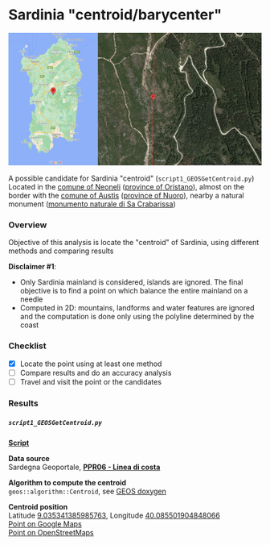 # Sardinia "centroid/barycenter"

![Baricentro](img/1_center.png)

A possible candidate for Sardinia "centroid" (`script1_GEOSGetCentroid.py`)  
Located in the [comune of Neoneli](https://en.wikipedia.org/wiki/Neoneli) ([province of Oristano](https://en.wikipedia.org/wiki/Province_of_Oristano)), almost on the border with the [comune of Austis](https://en.wikipedia.org/wiki/Austis) ([province of Nuoro](https://en.wikipedia.org/wiki/Province_of_Nuoro)), nearby a natural monument ([monumento naturale di Sa Crabarissa](https://www.sardegnainblog.it/5296/sa-crabarissa-austis-foto-leggenda/))

### Overview

Objective of this analysis is locate the "centroid" of Sardinia, using different methods and comparing results

**Disclaimer #1**:

* Only Sardinia mainland is considered, islands are ignored. The final objective is to find a point on which balance the entire mainland on a needle
* Computed in 2D: mountains, landforms and water features are ignored and the computation is done only using the polyline determined by the coast

### Checklist

- [x] Locate the point using at least one method
- [ ] Compare results and do an accuracy analysis
- [ ] Travel and visit the point or the candidates

### Results

##### `script1_GEOSGetCentroid.py`

**[Script](script1_GEOSGetCentroid.py)**

**Data source**  
Sardegna Geoportale, **[PPR06 - Linea di costa](http://webgis2.regione.sardegna.it/catalogodati/card.jsp?uuid=R_SARDEG:QRHAF)**

**Algorithm to compute the centroid**  
`geos::algorithm::Centroid`, see [GEOS doxygen](https://geos.osgeo.org/doxygen/classgeos_1_1algorithm_1_1Centroid.html)

**Centroid position**  
Latitude <u>9.035341385985763</u>, Longitude <u>40.085501904848066</u>  
[Point on Google Maps](https://www.google.com/maps/search/?api=1&query=40.085501904848066,9.035341385985763)  
[Point on OpenStreetMaps](http://www.openstreetmap.org/?mlat=40.085501904848066&mlon=9.035341385985763&zoom=15)